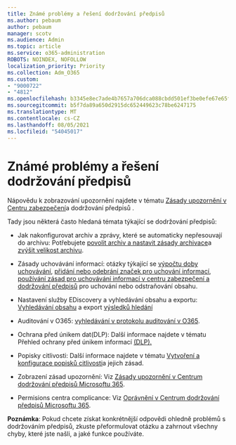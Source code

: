 ```yaml
---
title: Známé problémy a řešení dodržování předpisů
ms.author: pebaum
author: pebaum
manager: scotv
ms.audience: Admin
ms.topic: article
ms.service: o365-administration
ROBOTS: NOINDEX, NOFOLLOW
localization_priority: Priority
ms.collection: Adm_O365
ms.custom:
- "9000722"
- "4812"
ms.openlocfilehash: b3345e8ec7ade4b7657a706dca088cbdd501ef3be0efe67e65facdabbaf5c98a
ms.sourcegitcommit: b5f7da89a650d2915dc652449623c78be6247175
ms.translationtype: MT
ms.contentlocale: cs-CZ
ms.lasthandoff: 08/05/2021
ms.locfileid: "54045017"
---
```

# <a name="compliance-common-issues-and-resolutions"></a>Známé problémy a řešení dodržování předpisů

Nápovědu k zobrazování upozornění najdete v tématu [Zásady upozornění v Centru zabezpečení](/microsoft-365/compliance/alert-policies)a dodržování předpisů .

Tady jsou některá často hledaná témata týkající se dodržování předpisů:

- Jak nakonfigurovat archiv a zprávy, které se automaticky nepřesouvají do archivu: Potřebujete [povolit archiv a nastavit zásady archivace](/microsoft-365/compliance/set-up-an-archive-and-deletion-policy-for-mailboxes)a [zvýšit velikost archivu](/microsoft-365/compliance/enable-unlimited-archiving).

- Zásady uchovávání informací: otázky týkající se [výpočtu doby uchovávání](/exchange/security-and-compliance/messaging-records-management/retention-age), [přidání nebo odebrání značek pro uchování informací](/exchange/security-and-compliance/messaging-records-management/add-or-remove-retention-tags), [používání zásad pro uchovávání informací v centru zabezpečení a dodržování předpisů](/exchange/security-and-compliance/messaging-records-management/create-a-retention-policy) pro uchování nebo odstraňování obsahu.

- Nastavení služby EDiscovery a vyhledávání obsahu a exportu: [Vyhledávání obsahu](/microsoft-365/compliance/content-search) a export [výsledků hledání](/microsoft-365/compliance/export-search-results)

- Auditování v O365: [vyhledávání v protokolu auditování v O365](/microsoft-365/compliance/search-the-audit-log-in-security-and-compliance).

- Ochrana před únikem dat(DLP): Další informace najdete v tématu Přehled ochrany před únikem informací [(DLP).](/microsoft-365/compliance/data-loss-prevention-policies)
 
- Popisky citlivosti: Další informace najdete v tématu [Vytvoření a konfigurace popisků citlivosti](/microsoft-365/compliance/create-sensitivity-labels)a jejich zásad.

- Zobrazení zásad upozornění: Viz [Zásady upozornění v Centrum dodržování předpisů Microsoftu 365](/microsoft-365/compliance/alert-policies).

- Permisions centra complicance: Viz [Oprávnění v Centrum dodržování předpisů Microsoftu 365](/microsoft-365/compliance/microsoft-365-compliance-center-permissions).

**Poznámka**: Pokud chcete získat konkrétnější odpovědi ohledně problémů s dodržováním předpisů, zkuste přeformulovat otázku a zahrnout všechny chyby, které jste našli, a jaké funkce používáte.
